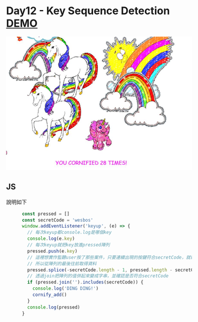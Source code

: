 # Day12 - Key Sequence Detection [DEMO](https://ywcheng1207.github.io/JavaScript30/12%20-%20Key%20Sequence%20Detection/index-START.html)

![](./screenshot.JPG)

## JS

說明如下

```javascript
      const pressed = []
      const secretCode = 'wesbos'
      window.addEventListener('keyup', (e) => {
        // 每次keyup都console.log是哪個key
        console.log(e.key)
        // 每次keyup就把key放進pressed陣列
        pressed.push(e.key)
        // 這裡想實作監聽user按了那些案件，只要連續出現的按鍵符合secretCode，就執行對應的動作
        // 所以從陣列的最後往前取得資料
        pressed.splice(-secretCode.length - 1, pressed.length - secretCode.length)
        // 透過join把陣列的值併起來變成字串，並確認是否符合secretCode
        if (pressed.join('').includes(secretCode)) {
          console.log('DING DING!')
          cornify_add()
        }
        console.log(pressed)
      }
```
